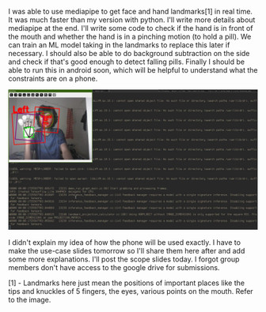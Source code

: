 I was able to use mediapipe to get face and hand landmarks[1] in real time. It was much faster than my version with python. I'll write more details about mediapipe at the end. I'll write some code to check if the hand is in front of the mouth and whether the hand is in a pinching motion (to hold a pill). We can train an ML model taking in the landmarks to replace this later if necessary. I should also be able to do background subtraction on the side and check if that's good enough to detect falling pills. Finally I should be able to run this in android soon, which will be helpful to understand what the constraints are on a phone.

![mediapipe-landmarks](/doc/multimedia/landmarks-demo.jpg)

I didn't explain my idea of how the phone will be used exactly. I have to make the use-case slides tomorrow so I'll share them here after and add some more explanations. I'll post the scope slides today. I forgot group members don't have access to the google drive for submissions.

[1] - Landmarks here just mean the positions of important places like the tips and knuckles of 5 fingers, the eyes, various points on the mouth. Refer to the image.
